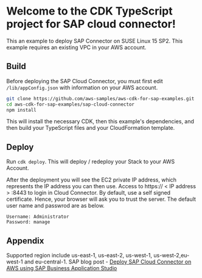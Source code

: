 # Welcome to the CDK TypeScript project for SAP cloud connector!

This an example to deploy SAP Connector on SUSE Linux 15 SP2. This example requires an existing VPC in your AWS account. 

## Build

Before deploying the SAP Cloud Connector, you must first edit `/lib/appConfig.json` with information on your AWS account.

```bash
git clone https://github.com/aws-samples/aws-cdk-for-sap-examples.git
cd aws-cdk-for-sap-examples/sap-cloud-connector
npm install
```
This will install the necessary CDK, then this example's dependencies, and then build your TypeScript files and your CloudFormation template.

## Deploy

Run `cdk deploy`. This will deploy / redeploy your Stack to your AWS Account.

After the deployment you will see the EC2 private IP address, which represents the IP address you can then use. Access to https:// < IP address > :8443 to login in Cloud Connector. By default, use a self signed certificate. Hence, your browser will ask you to trust the server. The default user name and passwrod are as below.

    Username: Administrator
    Password: manage

## Appendix 
Supported region include us-east-1, us-east-2, us-west-1, us-west-2,eu-west-1 and eu-central-1. 
SAP blog post - [Deploy SAP Cloud Connector on AWS using SAP Business Application Studio](https://blogs.sap.com/2020/11/13/deploy-sap-cloud-connector-on-aws-using-sap-business-application-studio/)
